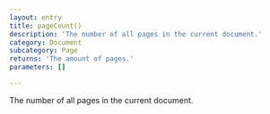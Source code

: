 ```yaml
---
layout: entry
title: pageCount()
description: 'The number of all pages in the current document.'
category: Document
subcategory: Page
returns: 'The amount of pages.'
parameters: []

---
```

The number of all pages in the current document.